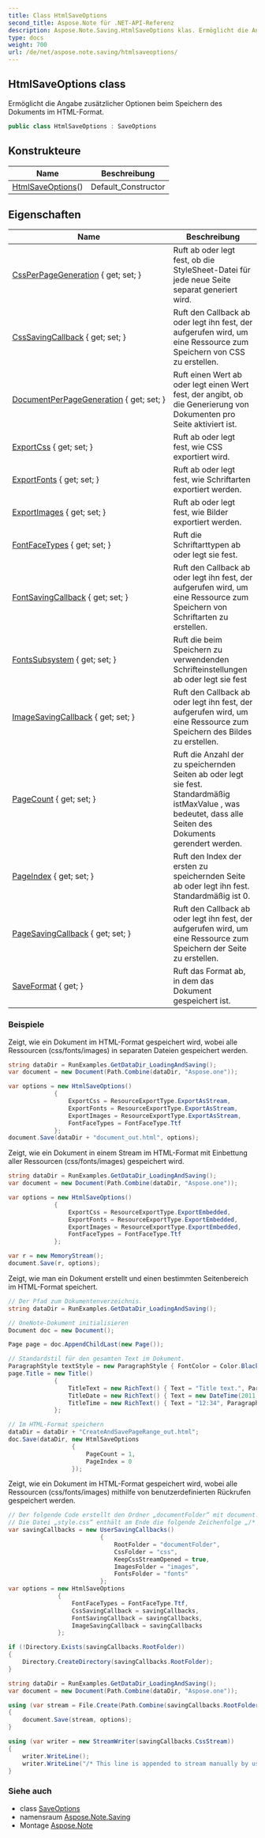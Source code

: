 ```yaml
---
title: Class HtmlSaveOptions
second_title: Aspose.Note für .NET-API-Referenz
description: Aspose.Note.Saving.HtmlSaveOptions klas. Ermöglicht die Angabe zusätzlicher Optionen beim Speichern des Dokuments im HTMLFormat.
type: docs
weight: 700
url: /de/net/aspose.note.saving/htmlsaveoptions/
---
```

## HtmlSaveOptions class

Ermöglicht die Angabe zusätzlicher Optionen beim Speichern des Dokuments im HTML-Format.

```csharp
public class HtmlSaveOptions : SaveOptions
```

## Konstrukteure

| Name | Beschreibung |
| --- | --- |
| [HtmlSaveOptions](htmlsaveoptions/)() | Default_Constructor |

## Eigenschaften

| Name | Beschreibung |
| --- | --- |
| [CssPerPageGeneration](../../aspose.note.saving/htmlsaveoptions/cssperpagegeneration/) { get; set; } | Ruft ab oder legt fest, ob die StyleSheet-Datei für jede neue Seite separat generiert wird. |
| [CssSavingCallback](../../aspose.note.saving/htmlsaveoptions/csssavingcallback/) { get; set; } | Ruft den Callback ab oder legt ihn fest, der aufgerufen wird, um eine Ressource zum Speichern von CSS zu erstellen. |
| [DocumentPerPageGeneration](../../aspose.note.saving/htmlsaveoptions/documentperpagegeneration/) { get; set; } | Ruft einen Wert ab oder legt einen Wert fest, der angibt, ob die Generierung von Dokumenten pro Seite aktiviert ist. |
| [ExportCss](../../aspose.note.saving/htmlsaveoptions/exportcss/) { get; set; } | Ruft ab oder legt fest, wie CSS exportiert wird. |
| [ExportFonts](../../aspose.note.saving/htmlsaveoptions/exportfonts/) { get; set; } | Ruft ab oder legt fest, wie Schriftarten exportiert werden. |
| [ExportImages](../../aspose.note.saving/htmlsaveoptions/exportimages/) { get; set; } | Ruft ab oder legt fest, wie Bilder exportiert werden. |
| [FontFaceTypes](../../aspose.note.saving/htmlsaveoptions/fontfacetypes/) { get; set; } | Ruft die Schriftarttypen ab oder legt sie fest. |
| [FontSavingCallback](../../aspose.note.saving/htmlsaveoptions/fontsavingcallback/) { get; set; } | Ruft den Callback ab oder legt ihn fest, der aufgerufen wird, um eine Ressource zum Speichern von Schriftarten zu erstellen. |
| [FontsSubsystem](../../aspose.note.saving/saveoptions/fontssubsystem/) { get; set; } | Ruft die beim Speichern zu verwendenden Schrifteinstellungen ab oder legt sie fest |
| [ImageSavingCallback](../../aspose.note.saving/htmlsaveoptions/imagesavingcallback/) { get; set; } | Ruft den Callback ab oder legt ihn fest, der aufgerufen wird, um eine Ressource zum Speichern des Bildes zu erstellen. |
| [PageCount](../../aspose.note.saving/saveoptions/pagecount/) { get; set; } | Ruft die Anzahl der zu speichernden Seiten ab oder legt sie fest. Standardmäßig istMaxValue , was bedeutet, dass alle Seiten des Dokuments gerendert werden. |
| [PageIndex](../../aspose.note.saving/saveoptions/pageindex/) { get; set; } | Ruft den Index der ersten zu speichernden Seite ab oder legt ihn fest. Standardmäßig ist 0. |
| [PageSavingCallback](../../aspose.note.saving/htmlsaveoptions/pagesavingcallback/) { get; set; } | Ruft den Callback ab oder legt ihn fest, der aufgerufen wird, um eine Ressource zum Speichern der Seite zu erstellen. |
| [SaveFormat](../../aspose.note.saving/saveoptions/saveformat/) { get; } | Ruft das Format ab, in dem das Dokument gespeichert ist. |

### Beispiele

Zeigt, wie ein Dokument im HTML-Format gespeichert wird, wobei alle Ressourcen (css/fonts/images) in separaten Dateien gespeichert werden.

```csharp
string dataDir = RunExamples.GetDataDir_LoadingAndSaving();
var document = new Document(Path.Combine(dataDir, "Aspose.one"));

var options = new HtmlSaveOptions()
             {
                 ExportCss = ResourceExportType.ExportAsStream,
                 ExportFonts = ResourceExportType.ExportAsStream,
                 ExportImages = ResourceExportType.ExportAsStream,
                 FontFaceTypes = FontFaceType.Ttf
             };
document.Save(dataDir + "document_out.html", options);
```

Zeigt, wie ein Dokument in einem Stream im HTML-Format mit Einbettung aller Ressourcen (css/fonts/images) gespeichert wird.

```csharp
string dataDir = RunExamples.GetDataDir_LoadingAndSaving();
var document = new Document(Path.Combine(dataDir, "Aspose.one"));

var options = new HtmlSaveOptions()
             {
                 ExportCss = ResourceExportType.ExportEmbedded,
                 ExportFonts = ResourceExportType.ExportEmbedded,
                 ExportImages = ResourceExportType.ExportEmbedded,
                 FontFaceTypes = FontFaceType.Ttf
             };

var r = new MemoryStream();
document.Save(r, options);
```

Zeigt, wie man ein Dokument erstellt und einen bestimmten Seitenbereich im HTML-Format speichert.

```csharp
// Der Pfad zum Dokumentenverzeichnis.
string dataDir = RunExamples.GetDataDir_LoadingAndSaving();

// OneNote-Dokument initialisieren
Document doc = new Document();

Page page = doc.AppendChildLast(new Page());

// Standardstil für den gesamten Text im Dokument.
ParagraphStyle textStyle = new ParagraphStyle { FontColor = Color.Black, FontName = "Arial", FontSize = 10 };
page.Title = new Title()
             {
                 TitleText = new RichText() { Text = "Title text.", ParagraphStyle = textStyle },
                 TitleDate = new RichText() { Text = new DateTime(2011, 11, 11).ToString("D", CultureInfo.InvariantCulture), ParagraphStyle = textStyle },
                 TitleTime = new RichText() { Text = "12:34", ParagraphStyle = textStyle }
             };

// Im HTML-Format speichern
dataDir = dataDir + "CreateAndSavePageRange_out.html";
doc.Save(dataDir, new HtmlSaveOptions
                  {
                      PageCount = 1,
                      PageIndex = 0
                  });
```

Zeigt, wie ein Dokument im HTML-Format gespeichert wird, wobei alle Ressourcen (css/fonts/images) mithilfe von benutzerdefinierten Rückrufen gespeichert werden.

```csharp
// Der folgende Code erstellt den Ordner „documentFolder“ mit document.html, den Ordner „css“ mit der Datei „style.css“, den Ordner „images“ mit Bildern und den Ordner „fonts“ mit Schriftarten.
// Die Datei „style.css“ enthält am Ende die folgende Zeichenfolge „/* Diese Zeile wird vom Benutzer manuell an den Stream angehängt */“
var savingCallbacks = new UserSavingCallbacks()
                          {
                              RootFolder = "documentFolder",
                              CssFolder = "css",
                              KeepCssStreamOpened = true,
                              ImagesFolder = "images",
                              FontsFolder = "fonts"
                          };
var options = new HtmlSaveOptions
              {
                  FontFaceTypes = FontFaceType.Ttf,
                  CssSavingCallback = savingCallbacks,
                  FontSavingCallback = savingCallbacks,
                  ImageSavingCallback = savingCallbacks
              };

if (!Directory.Exists(savingCallbacks.RootFolder))
{
    Directory.CreateDirectory(savingCallbacks.RootFolder);
}

string dataDir = RunExamples.GetDataDir_LoadingAndSaving();
var document = new Document(Path.Combine(dataDir, "Aspose.one"));

using (var stream = File.Create(Path.Combine(savingCallbacks.RootFolder, "document.html")))
{
    document.Save(stream, options);
}

using (var writer = new StreamWriter(savingCallbacks.CssStream))
{
    writer.WriteLine();
    writer.WriteLine("/* This line is appended to stream manually by user */");
}
```

### Siehe auch

* class [SaveOptions](../saveoptions/)
* namensraum [Aspose.Note.Saving](../../aspose.note.saving/)
* Montage [Aspose.Note](../../)


